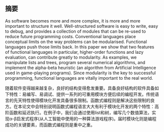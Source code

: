 ## 摘要

As software becomes more and more complex, it is more and more
important to structure it well. Well-structured software is easy to write,
easy to debug, and provides a collection of modules that can be re-used
to reduce future programming costs. Conventional languages place conceptual
limits on the way problems can be modularised. Functional languages
push those limits back. In this paper we show that two features of
functional languages in particular, higher-order functions and lazy evaluation,
can contribute greatly to modularity. As examples, we manipulate
lists and trees, program several numerical algorithms, and implement
the alpha-beta heuristic (an algorithm from Artificial Intelligence used in
game-playing programs). Since modularity is the key to successful programming,
functional languages are vitally important to the real world.

>
随着软件变得越来越复杂，良好的结构变得愈发重要。具备良好结构的软件具备如下特性：易编写、易调试、提供一系列的可重用模块方便后续的编程开发。传统语言的先天特性使得模块化开发具备很多限制。函数式编程则是解决这些限制的良方。在本论文中会特别说明函数式编程语言大大有利于模块化开发的两个特性：高阶函数和延迟执行。在例子中，我们会通过使用list和树，编写几个数值算法，实现α-β启发式程序(从人工智能中使用的一种算法游戏程序)。届时模块化则是编程成功的关键要素，而函数式编程则是重中之重。